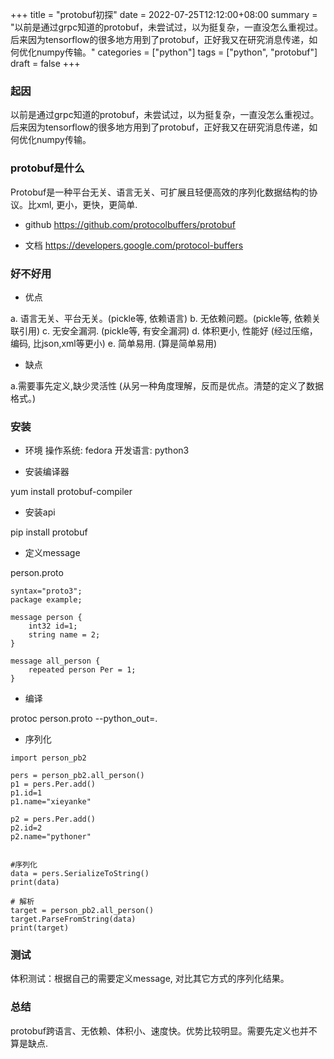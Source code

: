 +++
title = "protobuf初探"
date = 2022-07-25T12:12:00+08:00
summary = "以前是通过grpc知道的protobuf，未尝试过，以为挺复杂，一直没怎么重视过。后来因为tensorflow的很多地方用到了protobuf，正好我又在研究消息传递，如何优化numpy传输。"
categories = ["python"]
tags = ["python", "protobuf"]
draft = false
+++


### 起因

以前是通过grpc知道的protobuf，未尝试过，以为挺复杂，一直没怎么重视过。
后来因为tensorflow的很多地方用到了protobuf，正好我又在研究消息传递，如何优化numpy传输。

### protobuf是什么

Protobuf是一种平台无关、语言无关、可扩展且轻便高效的序列化数据结构的协议。比xml, 更小，更快，更简单.


* github
https://github.com/protocolbuffers/protobuf

* 文档
https://developers.google.com/protocol-buffers

    
### 好不好用

* 优点

a. 语言无关、平台无关。(pickle等, 依赖语言)
b. 无依赖问题。(pickle等, 依赖关联引用)
c. 无安全漏洞. (pickle等, 有安全漏洞)
d. 体积更小, 性能好 (经过压缩，编码, 比json,xml等更小)
e. 简单易用. (算是简单易用)

* 缺点

a.需要事先定义,缺少灵活性 (从另一种角度理解，反而是优点。清楚的定义了数据格式。)


### 安装

* 环境
操作系统: fedora
开发语言: python3

* 安装编译器

yum install protobuf-compiler

* 安装api

pip install protobuf


* 定义message

person.proto

```
syntax="proto3";
package example;

message person {
    int32 id=1;
    string name = 2;
}

message all_person {
    repeated person Per = 1;
}
```

* 编译

protoc person.proto --python_out=.

* 序列化

```
import person_pb2

pers = person_pb2.all_person()
p1 = pers.Per.add()
p1.id=1
p1.name="xieyanke"

p2 = pers.Per.add()
p2.id=2
p2.name="pythoner"


#序列化
data = pers.SerializeToString()
print(data)

# 解析
target = person_pb2.all_person()
target.ParseFromString(data)
print(target)
```

### 测试

体积测试：根据自己的需要定义message, 对比其它方式的序列化结果。

### 总结

protobuf跨语言、无依赖、体积小、速度快。优势比较明显。需要先定义也并不算是缺点.
